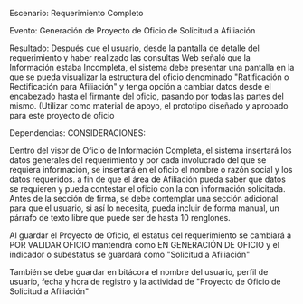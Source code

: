 Escenario:
	Requerimiento Completo

Evento:
	Generación de Proyecto de Oficio de Solicitud a Afiliación

Resultado:
Después que el usuario, desde la pantalla de detalle del requerimiento y haber realizado las consultas Web señaló que la Información estaba Incompleta, el sistema debe presentar una pantalla en la que se pueda visualizar la estructura del oficio denominado "Ratificación o Rectificación para Afiliación" y tenga opción a cambiar datos desde el encabezado hasta el firmante del oficio, pasando por todas las partes del mismo. (Utilizar como material de apoyo, el prototipo diseñado y aprobado para este proyecto de oficio



Dependencias:
CONSIDERACIONES:

Dentro del visor de Oficio de Información Completa, el sistema insertará los datos generales del requerimiento y por cada involucrado del que se requiera información, se insertará en el oficio el nombre o razón social y los datos requeridos. a fin de que el área de Afiliación pueda saber que datos se requieren y pueda contestar el oficio con la con información solicitada. Antes de la sección de firma, se debe contemplar una sección adicional para que el usuario, si así lo necesita, pueda incluir de forma manual, un párrafo de texto libre que puede ser de hasta 10 renglones. 

Al guardar el Proyecto de Oficio, el estatus del requerimiento se cambiará a POR VALIDAR OFICIO mantendrá como EN GENERACIÓN DE OFICIO y el indicador o subestatus se guardará como "Solicitud a Afiliación"

También se debe guardar en bitácora el nombre del usuario, perfil de usuario, fecha y hora de registro y la actividad de "Proyecto de Oficio de Solicitud a Afiliación"